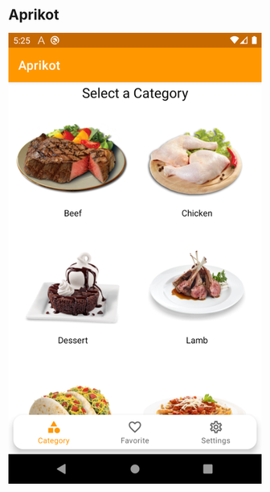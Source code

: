 # Aprikot
![Alt text](https://github.com/maydev99/Aprikot/blob/master/device-2021-06-12-172405.png?raw=true "Title")

